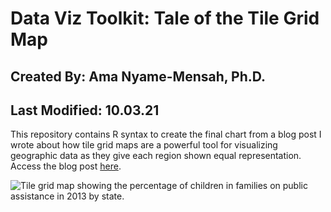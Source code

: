 # Data Viz Toolkit: Tale of the Tile Grid Map
## Created By: Ama Nyame-Mensah, Ph.D.
## Last Modified: 10.03.21
This repository contains R syntax to create the final chart from a blog post I wrote about how tile grid maps are a powerful tool for visualizing geographic data as they give each region shown equal representation. Access the blog post [here](https://anyamemensah.com/blog/toolkit-tilemaps).

![Tile grid map showing the percentage of children in families on public assistance in 2013 by state.](https://github.com/ama721/tile-grid/blob/main/tile-grid.png?raw=true "A tile grid map showing the percentage of children in families on public assistance in 2013 by state.")